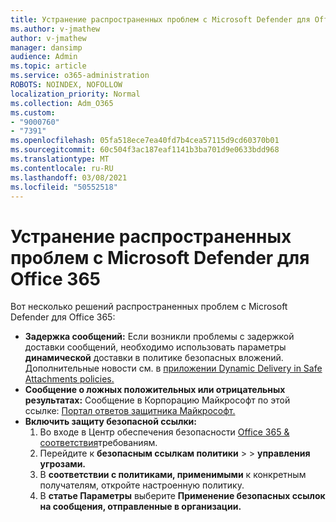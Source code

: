 ```yaml
---
title: Устранение распространенных проблем с Microsoft Defender для Office 365
ms.author: v-jmathew
author: v-jmathew
manager: dansimp
audience: Admin
ms.topic: article
ms.service: o365-administration
ROBOTS: NOINDEX, NOFOLLOW
localization_priority: Normal
ms.collection: Adm_O365
ms.custom:
- "9000760"
- "7391"
ms.openlocfilehash: 05fa518ece7ea40fd7b4cea57115d9cd60370b01
ms.sourcegitcommit: 60c504f3ac187eaf1141b3ba701d9e0633bdd968
ms.translationtype: MT
ms.contentlocale: ru-RU
ms.lasthandoff: 03/08/2021
ms.locfileid: "50552518"
---
```

# <a name="fix-common-problems-with-microsoft-defender-for-office-365"></a>Устранение распространенных проблем с Microsoft Defender для Office 365

Вот несколько решений распространенных проблем с Microsoft Defender для Office 365:

- **Задержка сообщений:** Если возникли проблемы с задержкой доставки сообщений, необходимо использовать параметры **динамической** доставки в политике безопасных вложений. Дополнительные новости см. в [приложении Dynamic Delivery in Safe Attachments policies.](https://go.microsoft.com/fwlink/?linkid=2094106)
- **Сообщение о ложных положительных или отрицательных результатах:** Сообщение в Корпорацию Майкрософт по этой ссылке: [Портал ответов защитника Майкрософт.](https://go.microsoft.com/fwlink/?linkid=2092835)
- **Включить защиту безопасной ссылки:**
    1. Во входе в Центр обеспечения безопасности [Office 365 & соответствия](https://go.microsoft.com/fwlink/p/?linkid=2077143)требованиям.
    2. Перейдите к **безопасным ссылкам политики**  >    >  **управления угрозами.**
    3. В **соответствии с политиками, применимыми** к конкретным получателям, откройте настроенную политику.
    4. В **статье Параметры** выберите **Применение безопасных ссылок на сообщения, отправленные в организации.**
